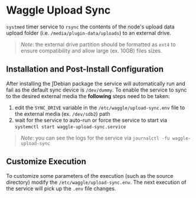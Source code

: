 # Waggle Upload Sync

`systmed` timer service to `rsync` the contents of the node's upload data upload folder (i.e. `/media/plugin-data/uploads`) to an external drive.

>*Note*: the external drive partition should be formatted as `ext4` to ensure compatibility and allow large (ex. 10GB) files sizes.

## Installation and Post-Install Configuration

After installing the ∫Debian package the service will automatically run and fail as the default sync device is `/dev/dummy`. To enable the service to sync to the desired external media the **following** steps need to be taken:

1. edit the `SYNC_DRIVE` variable in the `/etc/waggle/upload-sync.env` file to the external media (ex. `/dev/sdb2`) path
2. wait for the service to auto-run or force the service to start via `systemctl start waggle-upload-sync.service`

>*Note*: you can see the logs for the service via `journalctl -fu waggle-upload-sync`

## Customize Execution

To customize some parameters of the execution (such as the source directory) modify the `/etc/waggle/upload-sync.env`. The next execution of the service will pick up the `.env` file changes.
